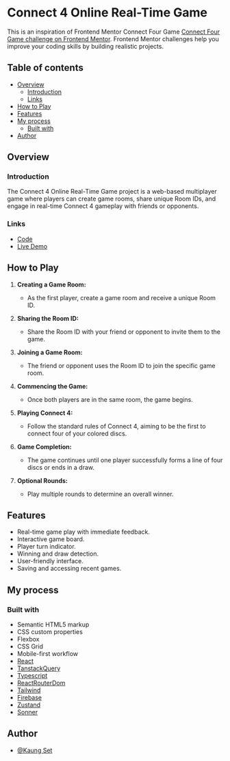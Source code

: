 # Connect 4 Online Real-Time Game

This is an inspiration of Frontend Mentor Connect Four Game [Connect Four Game challenge on Frontend Mentor](https://www.frontendmentor.io/challenges/connect-four-game-6G8QVH923s). Frontend Mentor challenges help you improve your coding skills by building realistic projects.


## Table of contents

- [Overview](#overview)
   - [Introduction](#introduction)
   - [Links](#links)
- [How to Play](#how-to-play)
- [Features](#features)
- [My process](#my-process)
   - [Built with](#built-with)
- [Author](#author)



## Overview

### Introduction

The Connect 4 Online Real-Time Game project is a web-based multiplayer game where players can create game rooms, share unique Room IDs, and engage in real-time Connect 4 gameplay with friends or opponents.

### Links

- [Code](https://github.com/erke31-2/FEM-ConnectFour)
- [Live Demo](https://connectfour-six.vercel.app)

## How to Play

1. **Creating a Game Room:**
   - As the first player, create a game room and receive a unique Room ID.

2. **Sharing the Room ID:**
   - Share the Room ID with your friend or opponent to invite them to the game.

3. **Joining a Game Room:**
   - The friend or opponent uses the Room ID to join the specific game room.

4. **Commencing the Game:**
   - Once both players are in the same room, the game begins.

5. **Playing Connect 4:**
   - Follow the standard rules of Connect 4, aiming to be the first to connect four of your colored discs.

6. **Game Completion:**
   - The game continues until one player successfully forms a line of four discs or ends in a draw.

7. **Optional Rounds:**
   - Play multiple rounds to determine an overall winner.

## Features

- Real-time game play with immediate feedback.
- Interactive game board.
- Player turn indicator.
- Winning and draw detection.
- User-friendly interface.
- Saving and accessing recent games.


## My process

### Built with

- Semantic HTML5 markup
- CSS custom properties
- Flexbox
- CSS Grid
- Mobile-first workflow
- [React](https://reactjs.org/)
- [TanstackQuery](https://tanstack.com/query/latest/)
- [Typescript](https://www.typescriptlang.org/)
- [ReactRouterDom](https://reactrouter.com/en/main)
- [Tailwind](https://tailwindcss.com/)
- [Firebase](https://firebase.google.com/)
- [Zustand](https://docs.pmnd.rs/zustand/)
- [Sonner](https://sonner.emilkowal.ski/)


## Author

- [@Kaung Set](https://devlinksshare.vercel.app/share/@kset03)